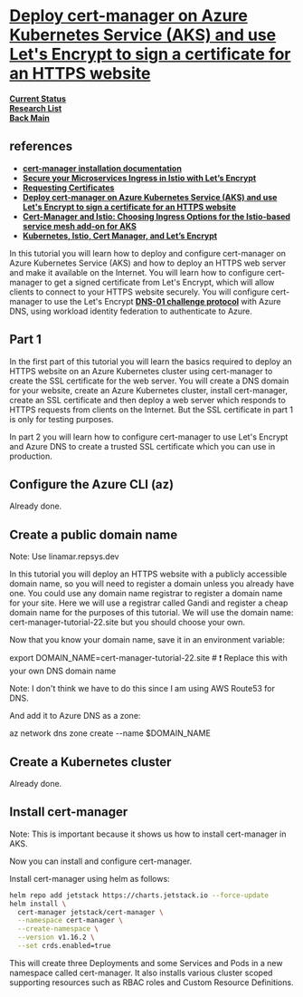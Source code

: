 # **[Deploy cert-manager on Azure Kubernetes Service (AKS) and use Let's Encrypt to sign a certificate for an HTTPS website](https://cert-manager.io/docs/tutorials/getting-started-aks-letsencrypt/)**

**[Current Status](../../../../development/status/weekly/current_status.md)**\
**[Research List](../../../research_list.md)**\
**[Back Main](../../../../README.md)**

## references

- **[cert-manager installation documentation](https://cert-manager.io/docs/installation/kubernetes/)**
- **[Secure your Microservices Ingress in Istio with Let’s Encrypt](https://invisibl.io/blog/secure-your-microservices-ingress-in-istio-with-lets-encrypt/)**
- **[Requesting Certificates](https://cert-manager.io/docs/usage/)**
- **[Deploy cert-manager on Azure Kubernetes Service (AKS) and use Let's Encrypt to sign a certificate for an HTTPS website](https://cert-manager.io/docs/tutorials/getting-started-aks-letsencrypt/)**
- **[Cert-Manager and Istio: Choosing Ingress Options for the Istio-based service mesh add-on for AKS](https://medium.com/microsoftazure/cert-manager-and-istio-choosing-ingress-options-for-the-istio-based-service-mesh-add-on-for-aks-c633c97fa4f2)**
- **[Kubernetes, Istio, Cert Manager, and Let’s Encrypt](https://medium.com/@rd.petrusek/kubernetes-istio-cert-manager-and-lets-encrypt-c3e0822a3aaf)**

In this tutorial you will learn how to deploy and configure cert-manager on Azure Kubernetes Service (AKS) and how to deploy an HTTPS web server and make it available on the Internet. You will learn how to configure cert-manager to get a signed certificate from Let's Encrypt, which will allow clients to connect to your HTTPS website securely. You will configure cert-manager to use the Let's Encrypt **[DNS-01 challenge protocol](https://letsencrypt.org/docs/challenge-types/#dns-01-challenge)** with Azure DNS, using workload identity federation to authenticate to Azure.

## Part 1

In the first part of this tutorial you will learn the basics required to deploy an HTTPS website on an Azure Kubernetes cluster using cert-manager to create the SSL certificate for the web server. You will create a DNS domain for your website, create an Azure Kubernetes cluster, install cert-manager, create an SSL certificate and then deploy a web server which responds to HTTPS requests from clients on the Internet. But the SSL certificate in part 1 is only for testing purposes.

In part 2 you will learn how to configure cert-manager to use Let's Encrypt and Azure DNS to create a trusted SSL certificate which you can use in production.

## Configure the Azure CLI (az)

Already done.

## Create a public domain name

Note: Use linamar.repsys.dev

In this tutorial you will deploy an HTTPS website with a publicly accessible domain name, so you will need to register a domain unless you already have one. You could use any domain name registrar to register a domain name for your site. Here we will use a registrar called Gandi and register a cheap domain name for the purposes of this tutorial. We will use the domain name: cert-manager-tutorial-22.site but you should choose your own.

Now that you know your domain name, save it in an environment variable:


export DOMAIN_NAME=cert-manager-tutorial-22.site # ❗ Replace this with your own DNS domain name

Note: I don't think we have to do this since I am using AWS Route53 for DNS.

And add it to Azure DNS as a zone:


az network dns zone create --name $DOMAIN_NAME

## Create a Kubernetes cluster

Already done.

## Install cert-manager

Note: This is important because it shows us how to install cert-manager in AKS.

Now you can install and configure cert-manager.

Install cert-manager using helm as follows:

```bash
helm repo add jetstack https://charts.jetstack.io --force-update
helm install \
  cert-manager jetstack/cert-manager \
  --namespace cert-manager \
  --create-namespace \
  --version v1.16.2 \
  --set crds.enabled=true
```

This will create three Deployments and some Services and Pods in a new namespace called cert-manager. It also installs various cluster scoped supporting resources such as RBAC roles and Custom Resource Definitions.

